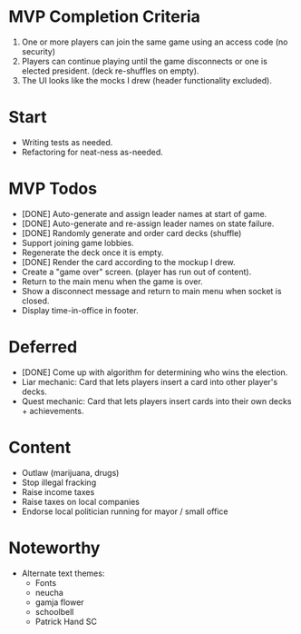 # MVP Completion Criteria
1. One or more players can join the same game using an access code (no security)
2. Players can continue playing until the game disconnects or one is elected president.
    (deck re-shuffles on empty).
3. The UI looks like the mocks I drew (header functionality excluded).

# Start
* Writing tests as needed.
* Refactoring for neat-ness as-needed.

# MVP Todos
* [DONE] Auto-generate and assign leader names at start of game.
* [DONE] Auto-generate and re-assign leader names on state failure.
* [DONE] Randomly generate and order card decks (shuffle)
* Support joining game lobbies.
* Regenerate the deck once it is empty.
* [DONE] Render the card according to the mockup I drew.
* Create a "game over" screen. (player has run out of content).
* Return to the main menu when the game is over.
* Show a disconnect message and return to main menu when socket is closed.
* Display time-in-office in footer.

# Deferred
* [DONE] Come up with algorithm for determining who wins the election.
* Liar mechanic: Card that lets players insert a card into other player's decks.
* Quest mechanic: Card that lets players insert cards into their own decks + achievements. 

# Content
* Outlaw (marijuana, drugs)
* Stop illegal fracking
* Raise income taxes
* Raise taxes on local companies
* Endorse local politician running for mayor / small office

# Noteworthy
* Alternate text themes: 
  * Fonts
  * neucha
  * gamja flower
  * schoolbell
  * Patrick Hand SC
